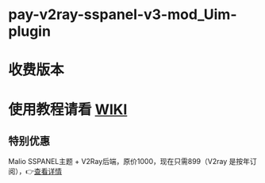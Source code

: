 # pay-v2ray-sspanel-v3-mod_Uim-plugin

# 收费版本

# 使用教程请看 [WIKI](https://github.com/rico93/pay-v2ray-sspanel-v3-mod_Uim-plugin/wiki/)
## 特别优惠
Malio SSPANEL主题 + V2Ray后端，原价1000，现在只需899（V2ray 是按年订阅），👉[查看详情](https://malio.fxxkmy.life/)
